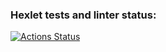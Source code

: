 ### Hexlet tests and linter status:
[![Actions Status](https://github.com/v-aksenov/java-project-lvl2/workflows/hexlet-check/badge.svg)](https://github.com/v-aksenov/java-project-lvl2/actions)